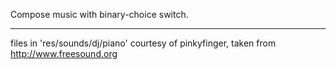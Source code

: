 Compose music with binary-choice switch.


----------------------------------------


files in 'res/sounds/dj/piano' courtesy of pinkyfinger, taken from http://www.freesound.org
